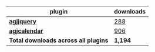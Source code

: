 plugin|downloads
------|----------
[**agjjquery**](https://www.npmjs.com/package/agjjquery)|[288](https://www.npmjs.com/package/agjjquery)
[**agjcalendar**](https://www.npmjs.com/package/agjcalendar)|[906](https://www.npmjs.com/package/agjcalendar)
**Total downloads across all plugins**|**1,194**
